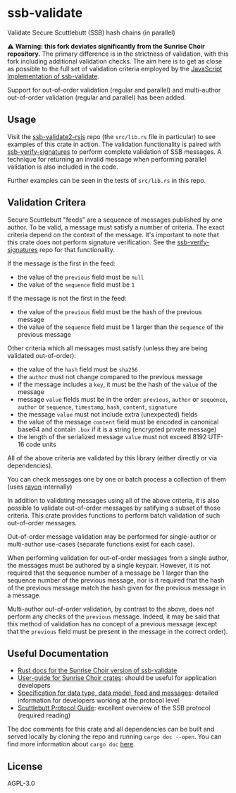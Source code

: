 # ssb-validate

Validate Secure Scuttlebutt (SSB) hash chains (in parallel)

:warning: **Warning: this fork deviates significantly from the Sunrise Choir repository.** The primary difference is in the strictness of validation, with this fork including additional validation checks. The aim here is to get as close as possible to the full set of validation criteria employed by the [JavaScript implementation of ssb-validate](https://github.com/ssb-js/ssb-validate).

Support for out-of-order validation (regular and parallel) and multi-author out-of-order validation (regular and parallel) has been added.

## Usage

Visit the [ssb-validate2-rsjs](https://github.com/ssb-ngi-pointer/ssb-validate2-rsjs) repo (the `src/lib.rs` file in particular) to see examples of this crate in action. The validation functionality is paired with [ssb-verify-signatures](https://github.com/sunrise-choir/ssb-verify-signatures) to perform complete validation of SSB messages. A technique for returning an invalid message when performing parallel validation is also included in the code.

Further examples can be seen in the tests of `src/lib.rs` in this repo.

## Validation Critera

Secure Scuttlebutt "feeds" are a sequence of messages published by one author. To be valid, a message must satisfy a number of criteria. The exact criteria depend on the context of the message. It's important to note that this crate does not perform signature verification. See the [ssb-verify-signatures](https://github.com/sunrise-choir/ssb-verify-signatures) repo for that functionality.

If the message is the first in the feed:

 - the value of the `previous` field must be `null`
 - the value of the `sequence` field must be `1`

If the message is not the first in the feed:

 - the value of the `previous` field must be the hash of the previous message
 - the value of the `sequence` field must be 1 larger than the `sequence` of the previous message

Other criteria which all messages must satisfy (unless they are being validated out-of-order):

 - the value of the `hash` field must be `sha256`
 - the `author` must not change compared to the previous message
 - if the message includes a `key`, it must be the hash of the `value` of the message
 - message `value` fields must be in the order: `previous`, `author` or `sequence`, `author` or `sequence`, `timestamp`, `hash`, `content`, `signature`
 - the message `value` must not include extra (unexpected) fields
 - the value of the message `content` field must be encoded in canonical base64 and contain `.box` if it is a string (encrypted private message)
 - the length of the serialized message `value` must not exceed 8192 UTF-16 code units

All of the above criteria are validated by this library (either directly or via dependencies).

You can check messages one by one or batch process a collection of them (uses [rayon](https://docs.rs/rayon/1.2.0/rayon/index.html) internally)

In addition to validating messages using all of the above criteria, it is also possible to validate out-of-order messages by satifying a subset of those criteria. This crate provides functions to perform batch validation of such out-of-order messages.

Out-of-order message validation may be performed for single-author or multi-author use-cases (separate functions exist for each case).

When performing validation for out-of-order messages from a single author, the messages must be authored by a single keypair. However, it is not required that the sequence number of a message be 1 larger than the sequence number of the previous message, nor is it required that the hash of the previous message match the hash given for the previous message in a message.

Multi-author out-of-order validation, by contrast to the above, does not perform any checks of the `previous` message. Indeed, it may be said that this method of validation has no concept of a previous message (except that the `previous` field must be present in the message in the correct order).

## Useful Documentation

 - [Rust docs for the Sunrise Choir version of ssb-validate](https://sunrise-choir.github.io/ssb-validate/ssb_validate/index.html)
 - [User-guide for Sunrise Choir crates](https://dev.scuttlebutt.nz/#/rust/sunrise-choir): should be useful for application developers
 - [Specification for data type, data model, feed and messages](https://spec.scuttlebutt.nz/): detailed information for developers working at the protocol level
 - [Scuttlebutt Protocol Guide](https://ssbc.github.io/scuttlebutt-protocol-guide/index.html): excellent overview of the SSB protocol (required reading)

The doc comments for this crate and all dependencies can be built and served locally by cloning the repo and running `cargo doc --open`. You can find more information about `cargo doc` [here](https://doc.rust-lang.org/cargo/commands/cargo-doc.html).

## License

AGPL-3.0
